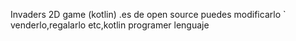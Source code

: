 Invaders 2D game (kotlin)
.es de open source puedes modificarlo `
venderlo,regalarlo etc,kotlin programer lenguaje
